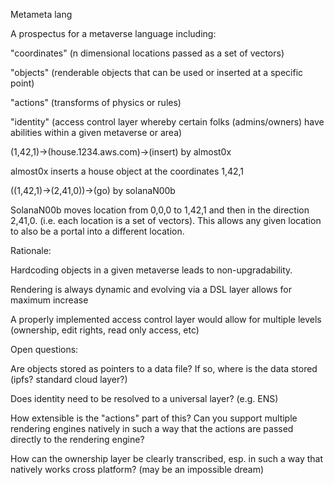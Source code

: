 
Metameta lang

A prospectus for a metaverse language including: 

"coordinates" (n dimensional locations passed as a set of vectors) 

"objects" (renderable objects that can be used or inserted at a specific point) 

"actions" (transforms of physics or rules) 

"identity" (access control layer whereby certain folks (admins/owners) have abilities within a given metaverse or area) 


(1,42,1)->(house.1234.aws.com)->(insert) by almost0x

almost0x inserts a house object at the coordinates 1,42,1

((1,42,1)->(2,41,0))->(go) by solanaN00b

SolanaN00b moves location from 0,0,0 to 1,42,1 and then in the direction 2,41,0. (i.e. each location is a set of vectors). This allows any given location to also be a portal into a different location. 

Rationale:

Hardcoding objects in a given metaverse leads to non-upgradability.

Rendering is always dynamic and evolving via a DSL layer allows for maximum increase

A properly implemented access control layer would allow for multiple levels (ownership, edit rights, read only access, etc)

Open questions:

Are objects stored as pointers to a data file? If so, where is the data stored (ipfs? standard cloud layer?) 

Does identity need to be resolved to a universal layer? (e.g. ENS)

How extensible is the "actions" part of this? Can you support multiple rendering engines natively in such a way that the actions are passed directly to the rendering engine?

How can the ownership layer be clearly transcribed, esp. in such a way that natively works cross platform? (may be an impossible dream) 
